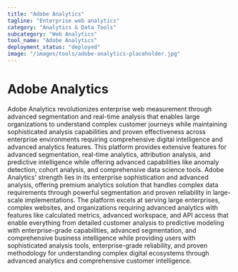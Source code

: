 ```yaml
---
title: "Adobe Analytics"
tagline: "Enterprise web analytics"
category: "Analytics & Data Tools"
subcategory: "Web Analytics"
tool_name: "Adobe Analytics"
deployment_status: "deployed"
image: "/images/tools/adobe-analytics-placeholder.jpg"
---
```


# Adobe Analytics

Adobe Analytics revolutionizes enterprise web measurement through advanced segmentation and real-time analysis that enables large organizations to understand complex customer journeys while maintaining sophisticated analysis capabilities and proven effectiveness across enterprise environments requiring comprehensive digital intelligence and advanced analytics features. This platform provides extensive features for advanced segmentation, real-time analytics, attribution analysis, and predictive intelligence while offering advanced capabilities like anomaly detection, cohort analysis, and comprehensive data science tools. Adobe Analytics' strength lies in its enterprise sophistication and advanced analysis, offering premium analytics solution that handles complex data requirements through powerful segmentation and proven reliability in large-scale implementations. The platform excels at serving large enterprises, complex websites, and organizations requiring advanced analytics with features like calculated metrics, advanced workspace, and API access that enable everything from detailed customer analysis to predictive modeling with enterprise-grade capabilities, advanced segmentation, and comprehensive business intelligence while providing users with sophisticated analysis tools, enterprise-grade reliability, and proven methodology for understanding complex digital ecosystems through advanced analytics and comprehensive customer intelligence.